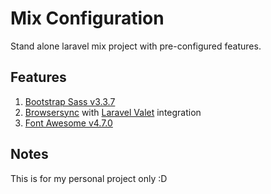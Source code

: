 # Mix Configuration

Stand alone laravel mix project with pre-configured features.

## Features
1. [Bootstrap Sass v3.3.7](https://github.com/twbs/bootstrap-sass) 
2. [Browsersync](https://www.browsersync.io) with [Laravel Valet](https://laravel.com/docs/5.5/valet) integration
3. [Font Awesome v4.7.0](https://fonstawesome.io)

## Notes
This is for my personal project only :D